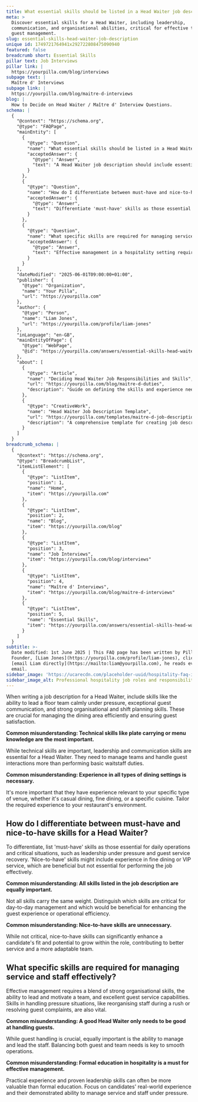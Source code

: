 ```yaml
---
title: What essential skills should be listed in a Head Waiter job description?
meta: >
  Discover essential skills for a Head Waiter, including leadership,
  communication, and organisational abilities, critical for effective team and
  guest management.
slug: essential-skills-head-waiter-job-description
unique id: 1749721764941x292722808475090940
featured: false
breadcrumb short: Essential Skills
pillar text: Job Interviews
pillar link: |
  https://yourpilla.com/blog/interviews
subpage text: |
  Maître d' Interviews
subpage link: |
  https://yourpilla.com/blog/maitre-d-interviews
blog: |
  How to Decide on Head Waiter / Maître d' Interview Questions.
schema: |
  {
    "@context": "https://schema.org",
    "@type": "FAQPage",
    "mainEntity": [
      {
        "@type": "Question",
        "name": "What essential skills should be listed in a Head Waiter job description?",
        "acceptedAnswer": {
          "@type": "Answer",
          "text": "A Head Waiter job description should include essential skills such as leading a floor team calmly under pressure, effective guest communication, and strong organisational and shift planning abilities. These skills are vital for managing the dining area efficiently and ensuring guest satisfaction."
        }
      },
      {
        "@type": "Question",
        "name": "How do I differentiate between must-have and nice-to-have skills for a Head Waiter?",
        "acceptedAnswer": {
          "@type": "Answer",
          "text": "Differentiate 'must-have' skills as those essential for daily operations and critical situations, including leadership under pressure and guest service recovery. 'Nice-to-have' skills, like experience in fine dining or VIP service, are beneficial but not essential. They enhance a candidate's fit and potential for role growth."
        }
      },
      {
        "@type": "Question",
        "name": "What specific skills are required for managing service and staff effectively in a hospitality setting?",
        "acceptedAnswer": {
          "@type": "Answer",
          "text": "Effective management in a hospitality setting requires strong organisational skills, leadership capabilities, and excellent guest service skills. These include managing pressure situations, reorganising staff during a rush, or resolving guest complaints, ensuring a balance between guest and team needs for smooth operations."
        }
      }
    ],
    "dateModified": "2025-06-01T09:00:00+01:00",
    "publisher": {
      "@type": "Organization",
      "name": "Your Pilla",
      "url": "https://yourpilla.com"
    },
    "author": {
      "@type": "Person",
      "name": "Liam Jones",
      "url": "https://yourpilla.com/profile/liam-jones"
    },
    "inLanguage": "en-GB",
    "mainEntityOfPage": {
      "@type": "WebPage",
      "@id": "https://yourpilla.com/answers/essential-skills-head-waiter-job-description"
    },
    "about": [
      {
        "@type": "Article",
        "name": "Deciding Head Waiter Job Responsibilities and Skills",
        "url": "https://yourpilla.com/blog/maitre-d-duties",
        "description": "Guide on defining the skills and experience needed for a Head Waiter, tailored to specific dining environments."
      },
      {
        "@type": "CreativeWork",
        "name": "Head Waiter Job Description Template",
        "url": "https://yourpilla.com/templates/maitre-d-job-description",
        "description": "A comprehensive template for creating job descriptions for Head Waiters, including required skills and responsibilities."
      }
    ]
  }
breadcrumb_schema: |
  {
    "@context": "https://schema.org",
    "@type": "BreadcrumbList",
    "itemListElement": [
      {
        "@type": "ListItem",
        "position": 1,
        "name": "Home",
        "item": "https://yourpilla.com"
      },
      {
        "@type": "ListItem",
        "position": 2,
        "name": "Blog",
        "item": "https://yourpilla.com/blog"
      },
      {
        "@type": "ListItem",
        "position": 3,
        "name": "Job Interviews",
        "item": "https://yourpilla.com/blog/interviews"
      },
      {
        "@type": "ListItem",
        "position": 4,
        "name": "Maître d' Interviews",
        "item": "https://yourpilla.com/blog/maitre-d-interviews"
      },
      {
        "@type": "ListItem",
        "position": 5,
        "name": "Essential Skills",
        "item": "https://yourpilla.com/answers/essential-skills-head-waiter-job-description"
      }
    ]
  }
subtitle: >-
  Date modified: 1st June 2025 | This FAQ page has been written by Pilla
  Founder, [Liam Jones](https://yourpilla.com/profile/liam-jones), click to
  [email Liam directly](https://mailto:liam@yourpilla.com), he reads every
  email.
sidebar_image: 'https://ucarecdn.com/placeholder-uuid/hospitality-faq-image.jpg'
sidebar_image_alt: Professional hospitality job roles and responsibilities
---
```

When writing a job description for a Head Waiter, include skills like the ability to lead a floor team calmly under pressure, exceptional guest communication, and strong organisational and shift planning skills. These are crucial for managing the dining area efficiently and ensuring guest satisfaction.

**Common misunderstanding: Technical skills like plate carrying or menu knowledge are the most important.**

While technical skills are important, leadership and communication skills are essential for a Head Waiter. They need to manage teams and handle guest interactions more than performing basic waitstaff duties.

**Common misunderstanding: Experience in all types of dining settings is necessary.**

It's more important that they have experience relevant to your specific type of venue, whether it's casual dining, fine dining, or a specific cuisine. Tailor the required experience to your restaurant's environment.

## How do I differentiate between must-have and nice-to-have skills for a Head Waiter?

To differentiate, list 'must-have' skills as those essential for daily operations and critical situations, such as leadership under pressure and guest service recovery. 'Nice-to-have' skills might include experience in fine dining or VIP service, which are beneficial but not essential for performing the job effectively.

**Common misunderstanding: All skills listed in the job description are equally important.**

Not all skills carry the same weight. Distinguish which skills are critical for day-to-day management and which would be beneficial for enhancing the guest experience or operational efficiency.

**Common misunderstanding: Nice-to-have skills are unnecessary.**

While not critical, nice-to-have skills can significantly enhance a candidate's fit and potential to grow within the role, contributing to better service and a more adaptable team.

## What specific skills are required for managing service and staff effectively?

Effective management requires a blend of strong organisational skills, the ability to lead and motivate a team, and excellent guest service capabilities. Skills in handling pressure situations, like reorganising staff during a rush or resolving guest complaints, are also vital.

**Common misunderstanding: A good Head Waiter only needs to be good at handling guests.**

While guest handling is crucial, equally important is the ability to manage and lead the staff. Balancing both guest and team needs is key to smooth operations.

**Common misunderstanding: Formal education in hospitality is a must for effective management.**

Practical experience and proven leadership skills can often be more valuable than formal education. Focus on candidates' real-world experience and their demonstrated ability to manage service and staff under pressure.
